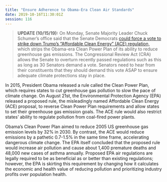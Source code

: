 ```yaml
---
title: "Ensure Adherence to Obama-Era Clean Air Standards"
date: 2019-10-16T11:30:01Z
session: 116
---
```

>**UPDATE (10/15/19):** On Monday, Senate Majority Leader Chuck Schumer’s office said that the Senate Democrats [could force a vote to strike down Trump’s “Affordable Clean Energy” (ACE) regulation,](https://www.rollcall.com/news/congress/schumer-says-democrats-to-force-votes-on-climate-policy) which strips the Obama-era Clean Power Plan of its ability to reduce greenhouse gas emissions. The Congressional Review Act (CRA) allows the Senate to overturn recently passed regulations such as this as long as 30 Senators demand a vote. Senators need to hear from their constituents that they should demand this vote ASAP to ensure adequate climate protections stay in place.

In 2015, President Obama released a rule called the Clean Power Plan, which requires states to cut greenhouse gas pollution to slow the pace of climate change. On August 21st, the Environmental Protection Agency (EPA) released a proposed rule, the misleadingly named Affordable Clean Energy (ACE) proposal, to reverse Clean Power Plan requirements and allow states to set their greenhouse gas emission goals. The ACE rule would also restrict states’ ability to regulate pollution from coal-fired power plants.

Obama’s Clean Power Plan aimed to reduce 2005 US greenhouse gas emission levels by 32% in 2030. By contrast, the ACE would reduce emissions by a pathetic 0.7-1.5% in the same time frame, accelerating dangerous climate change. The EPA itself concluded that the proposed rule would increase air pollution and cause about 1,400 premature deaths and 48,000 new cases of asthma annually. Proposed EPA air regulations are legally required to be as beneficial as or better than existing regulations; however, the EPA is skirting this requirement by changing how it calculates the economic and health value of reducing pollution and prioritizing industry profits over population health.

